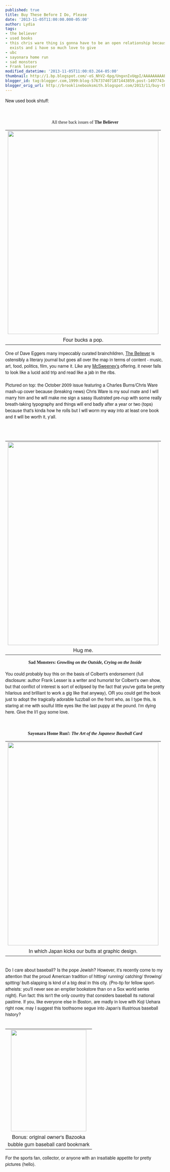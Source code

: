 ```yaml
---
published: true
title: Buy These Before I Do, Please
date: '2013-11-05T11:00:00.000-05:00'
author: Lydia
tags:
- the believer
- used books
- this chris ware thing is gonna have to be an open relationship because alison bechdel
  exists and i have so much love to give
- ubc
- sayonara home run
- sad monsters
- Frank lesser
modified_datetime: '2013-11-05T11:00:03.264-05:00'
thumbnail: http://1.bp.blogspot.com/-oS_NhV2-6pg/UngxnIvUqpI/AAAAAAAAAFs/Sl9w4SsAxdU/s72-c/believer.JPG
blogger_id: tag:blogger.com,1999:blog-5767374071871443859.post-149774345064446887
blogger_orig_url: http://brooklinebooksmith.blogspot.com/2013/11/buy-these-before-i-do-please.html
---
```


<span style="font-family: Helvetica Neue, Arial, Helvetica, sans-serif;">New used book shtuff:</span><br /><span style="font-family: Helvetica Neue, Arial, Helvetica, sans-serif;"><br /></span><br /><div style="text-align: center;"><span style="font-family: Georgia, Times New Roman, serif;">All these back issues of <b>The Believer</b></span></div><table cellpadding="0" cellspacing="0" class="tr-caption-container" style="float: left; margin-right: 1em; text-align: left;"><tbody><tr><td style="text-align: center;"><a href="http://1.bp.blogspot.com/-oS_NhV2-6pg/UngxnIvUqpI/AAAAAAAAAFs/Sl9w4SsAxdU/s1600/believer.JPG" imageanchor="1" style="clear: left; margin-bottom: 1em; margin-left: auto; margin-right: auto;"><img border="0" height="640" src="http://1.bp.blogspot.com/-oS_NhV2-6pg/UngxnIvUqpI/AAAAAAAAAFs/Sl9w4SsAxdU/s640/believer.JPG" width="476" /></a></td></tr><tr><td class="tr-caption" style="text-align: center;"><span style="font-family: Helvetica Neue, Arial, Helvetica, sans-serif;">Four bucks a pop.</span><span style="font-family: Helvetica Neue, Arial, Helvetica, sans-serif;"><br /></span></td></tr></tbody></table><br /><span style="font-family: Helvetica Neue, Arial, Helvetica, sans-serif;"><br /></span><span style="font-family: Helvetica Neue, Arial, Helvetica, sans-serif;">One of Dave Eggers many impeccably curated brainchildren, <a href="http://www.believermag.com/" target="_blank">The Believer</a>&nbsp;is ostensibly a literary journal but goes all over the map in terms of content - music, art, food, politics, film, you name it. Like any <a href="http://www.mcsweeneys.net/" target="_blank">McSweeney's</a> offering, it never fails to look like a lucid acid trip and read like a jab in the ribs.&nbsp;</span><br /><span style="font-family: Helvetica Neue, Arial, Helvetica, sans-serif;"><br /></span><span style="font-family: Helvetica Neue, Arial, Helvetica, sans-serif;">Pictured on top: the October 2009 issue featuring a Charles Burns/Chris Ware mash-up cover because (breaking news) Chris Ware is my soul mate and I will marry him and he will make me sign a sassy illustrated pre-nup with some really breath-taking typography and things will end badly after a year or two (tops) because that's kinda how he rolls but I will worm my way into at least one book and it will be worth it, y'all.&nbsp;</span><br /><br /><br /><br /><table align="center" cellpadding="0" cellspacing="0" class="tr-caption-container" style="margin-left: auto; margin-right: auto; text-align: center;"><tbody><tr><td style="text-align: center;"><img border="0" height="640" src="http://4.bp.blogspot.com/-je8qVyxsQZs/UngxPduSSVI/AAAAAAAAAFc/71UopkcfpFc/s640/photo+2.JPG" style="margin-left: auto; margin-right: auto;" width="476" /></td></tr><tr><td class="tr-caption" style="text-align: center;">Hug me.</td></tr></tbody></table><div class="separator" style="clear: both; text-align: center;"><b style="font-family: Georgia, 'Times New Roman', serif;">Sad Monsters: <i>Growling on the Outside, Crying on the Inside</i></b><span style="font-family: Georgia, Times New Roman, serif;"></span></div><br /><span style="font-family: Helvetica Neue, Arial, Helvetica, sans-serif;">You could probably buy this on the basis of Colbert's endorsement (full disclosure: author Frank Lesser is a writer and humorist for Colbert's own show, but that conflict of interest is sort of eclipsed by the fact that you've gotta be pretty hilarious and brilliant to work a gig like that anyway), OR you could get the book just to adopt the tragically adorable fuzzball on the front who, as I type this, is staring at me with soulful little eyes like the last puppy at the pound. I'm dying here. Give the li'l guy some love.&nbsp;</span><br /><br /><br /><br /><div style="text-align: center;"><b><span style="font-family: Georgia, Times New Roman, serif;">Sayonara Home Run!: <i>The Art of the Japanese Baseball Card</i></span></b></div><table align="center" cellpadding="0" cellspacing="0" class="tr-caption-container" style="margin-left: auto; margin-right: auto; text-align: center;"><tbody><tr><td style="text-align: center;"><a href="http://4.bp.blogspot.com/-O5miT0s_tow/UngxNVR6ZqI/AAAAAAAAAFY/glEH17CWEZE/s1600/photo+1.JPG" imageanchor="1" style="margin-left: auto; margin-right: auto;"><img border="0" height="640" src="http://4.bp.blogspot.com/-O5miT0s_tow/UngxNVR6ZqI/AAAAAAAAAFY/glEH17CWEZE/s640/photo+1.JPG" width="476" /></a></td></tr><tr><td class="tr-caption" style="text-align: center;"><span style="font-family: Helvetica Neue, Arial, Helvetica, sans-serif;">In which Japan kicks our butts at graphic design.</span></td></tr></tbody></table><br /><div style="text-align: left;"><span style="font-family: Helvetica Neue, Arial, Helvetica, sans-serif;">Do I care about baseball? Is the pope Jewish? However, it's recently come to my attention that the proud American tradition&nbsp;</span><span style="font-family: Helvetica Neue, Arial, Helvetica, sans-serif;">of&nbsp;</span><span style="font-family: Helvetica Neue, Arial, Helvetica, sans-serif;">hitting</span><span style="font-family: 'Helvetica Neue', Arial, Helvetica, sans-serif;">/ running/ catching/ throwing/ spitting/ butt-slapping is kind of a big deal in this city. (Pro-tip for fellow sport-atheists: you'll never see an emptier bookstore than on a Sox world series night).&nbsp;Fun fact: this isn't the only country that considers baseball its national pastime. If you, like everyone else in Boston, are madly in love with Koji Uehara right now, may I suggest this toothsome segue into Japan's illustrious baseball history?&nbsp;</span></div><div style="text-align: left;"><span style="font-family: 'Helvetica Neue', Arial, Helvetica, sans-serif;"><br /></span></div><table cellpadding="0" cellspacing="0" class="tr-caption-container" style="float: right; margin-left: 1em; text-align: right;"><tbody><tr><td style="text-align: center;"><a href="http://3.bp.blogspot.com/-APDUpN6bClc/Ungxii8h2yI/AAAAAAAAAFo/DB2L_mFSqUo/s1600/bazooka.JPG" imageanchor="1" style="clear: right; margin-bottom: 1em; margin-left: auto; margin-right: auto;"><img border="0" height="320" src="http://3.bp.blogspot.com/-APDUpN6bClc/Ungxii8h2yI/AAAAAAAAAFo/DB2L_mFSqUo/s320/bazooka.JPG" width="238" /></a></td></tr><tr><td class="tr-caption" style="text-align: center;"><span style="font-family: Helvetica Neue, Arial, Helvetica, sans-serif;">Bonus: original owner's Bazooka <br />bubble gum baseball card bookmark</span></td></tr></tbody></table><div style="text-align: left;"><span style="font-family: 'Helvetica Neue', Arial, Helvetica, sans-serif;">For the sports fan, collector, or anyone with an insatiable appetite for pretty pictures (hello).</span></div><div style="text-align: left;"><span style="font-family: Helvetica Neue, Arial, Helvetica, sans-serif;"></span><br /><span style="font-family: Helvetica Neue, Arial, Helvetica, sans-serif;"></span></div><div style="text-align: left;"><span style="font-family: Helvetica Neue, Arial, Helvetica, sans-serif;"><br /></span></div><br /><div style="-webkit-text-stroke-width: 0px; color: black; font-family: 'Times New Roman'; font-size: medium; font-style: normal; font-variant: normal; font-weight: normal; letter-spacing: normal; line-height: normal; margin: 0px; orphans: auto; text-align: start; text-indent: 0px; text-transform: none; white-space: normal; widows: auto; word-spacing: 0px;"><a href="http://3.bp.blogspot.com/-APDUpN6bClc/Ungxii8h2yI/AAAAAAAAAFo/DB2L_mFSqUo/s1600/bazooka.JPG" imageanchor="1" style="clear: right; float: right; margin-bottom: 1em; margin-left: 1em;"><span style="font-family: Georgia, Times New Roman, serif;"></span></a></div>